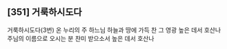 ## [351] 거룩하시도다

거룩하시도다(3번)
온 누리의 주 하느님 하늘과 땅에 가득 찬 그 영광 높은 데서 호산나 
주님의 이름으로 오시는 분 찬미 받으소서 높은 데서 호산나
